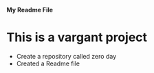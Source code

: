 **My Readme File**
# This is a vargant project
* Create a repository called zero day
* Created a Readme file
